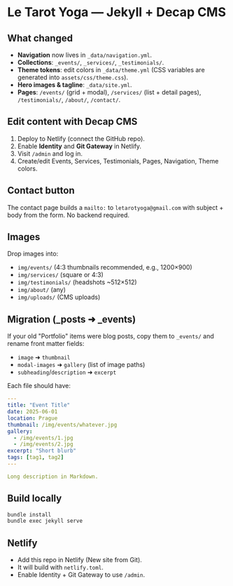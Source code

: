 # Le Tarot Yoga — Jekyll + Decap CMS

## What changed
- **Navigation** now lives in `_data/navigation.yml`.
- **Collections**: `_events/`, `_services/`, `_testimonials/`.
- **Theme tokens**: edit colors in `_data/theme.yml` (CSS variables are generated into `assets/css/theme.css`).
- **Hero images & tagline**: `_data/site.yml`.
- **Pages**: `/events/` (grid + modal), `/services/` (list + detail pages), `/testimonials/`, `/about/`, `/contact/`.

## Edit content with Decap CMS
1. Deploy to Netlify (connect the GitHub repo).
2. Enable **Identity** and **Git Gateway** in Netlify.
3. Visit `/admin` and log in.
4. Create/edit Events, Services, Testimonials, Pages, Navigation, Theme colors.

## Contact button
The contact page builds a `mailto:` to `letarotyoga@gmail.com` with subject + body from the form.
No backend required.

## Images
Drop images into:
- `img/events/` (4:3 thumbnails recommended, e.g., 1200×900)
- `img/services/` (square or 4:3)
- `img/testimonials/` (headshots ~512×512)
- `img/about/` (any)
- `img/uploads/` (CMS uploads)

## Migration (_posts ➜ _events)
If your old "Portfolio" items were blog posts, copy them to `_events/` and rename front matter fields:
- `image` ➜ `thumbnail`
- `modal-images` ➜ `gallery` (list of image paths)
- `subheading`/`description` ➜ `excerpt`

Each file should have:
```yaml
---
title: "Event Title"
date: 2025-06-01
location: Prague
thumbnail: /img/events/whatever.jpg
gallery:
  - /img/events/1.jpg
  - /img/events/2.jpg
excerpt: "Short blurb"
tags: [tag1, tag2]
---

Long description in Markdown.
```

## Build locally
```bash
bundle install
bundle exec jekyll serve
```

## Netlify
- Add this repo in Netlify (New site from Git).
- It will build with `netlify.toml`.
- Enable Identity + Git Gateway to use `/admin`.
